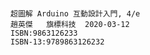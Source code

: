 #
```
超圖解 Arduino 互動設計入門, 4/e
趙英傑   旗標科技  2020-03-12
ISBN:9863126233
ISBN-13:9789863126232
```

```

```

```

```

```

```
